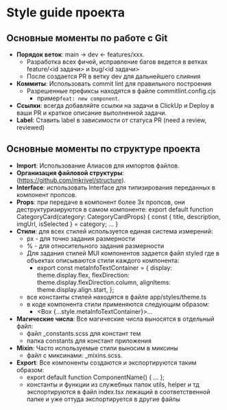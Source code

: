 # Style guide проекта

## Основные моменты по работе с Git

- **Порядок веток**: main -> dev <- features/xxx.
    - Разработка всех фичей, исправление багов ведется в ветках feature/<id задачи> и bug/<id задачи>
    - После создается PR в ветку dev для дальнейшего слияния
- **Коммиты**: Использовать commit lint для правильного построения
    - Разрешенные префиксы находятся в файле commitlint.config.cjs
        - пример`feat: new component`.
- **Ссылки**: всегда добавляйте ссылки на задачи в ClickUp и Deploy в ваши PR и краткое описание выполненной задачи.
- **Label**: Ставить label в зависимости от статуса PR (need a review, reviewed)


## Основные моменты по структуре проекта

- **Import**: Использование Алиасов для импортов файлов.
- **Организация файловой структуры**: (https://github.com/mkrivel/structure).
- **Interface**: использовать Interface для типизирования переданных в компонент пропсов.
- **Props**: при передаче в компонент более 3х пропсов, они деструктуризируются в самом компоненте:
    export default function CategoryCard(category: CategoryCardProps) {
          const { title, description, imgUrl, isSelected } = category;
          ...
      }
- **Стили**: для всех стилей используется единая система измерений:
    - px - для точно задания размерности
    - % - для относительного задания размерности
    - Для задания стилей MUI компонентов задается файл styled где в объектах описываются стили каждого компонента:
      - export const metaInfoTextContainer = {
            display: theme.display.flex,
            flexDirection: theme.display.flexDirection.column,
            alignItems: theme.display.align.start,
        };
    - все константы стилей находятся в файле app/styles/theme.ts
    - в коде компонента стили применяются следующим образом:
      -  <Box {...style.metaInfoTextContainer}>...</Box>
- **Магические числа**: Все магические числа выносятся в отдельный файл:
    - файл _constants.scss для констант тем
    - папка constants для констант приложения
- **Mixin**: Часто используемые стили выносим в миксины
    - файл с миксинами: _mixins.scss.
- **Export**: Все компоненты создаются и экспортируются таким образом:
    - export default function ComponentName() { ... };
    - константы и функции из служебных папок utils, helper и тд экспортируются в файл index.tsx лежащий в соответственной папке и уже оттуда экспортируется в другие файлы
